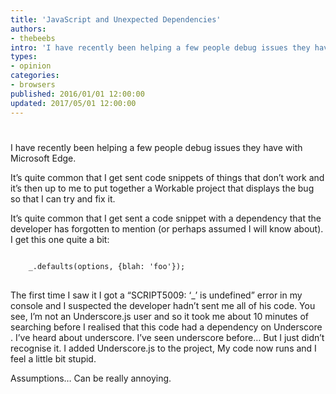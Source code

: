 ```yaml
---
title: 'JavaScript and Unexpected Dependencies'
authors:
- thebeebs
intro: 'I have recently been helping a few people debug issues they have with Microsoft Edge.'
types:
- opinion
categories:
- browsers
published: 2016/01/01 12:00:00
updated: 2017/05/01 12:00:00
---
```


#

I have recently been helping a few people debug issues they have with Microsoft Edge. 

It’s quite common that I get sent code snippets of things that don’t work and it’s then up to me to put together a Workable project that displays the bug so that I can try and fix it.

It’s quite common that I get sent a code snippet with a dependency that the developer has forgotten to 
mention (or perhaps assumed I will know about). I get this one quite a bit:
<pre><code class="language-javascript">
    _.defaults(options, {blah: 'foo'});
</code>
</pre>

The first time I saw it I got a “SCRIPT5009: ‘_’ is undefined” error in my console and I suspected the developer hadn’t sent me all of his code. You see, I’m not an Underscore.js user and so it took me about 10 minutes of searching before I realised that this code had a dependency on Underscore . I’ve heard about underscore. I’ve seen underscore before… But I just didn’t recognise it.
I added Underscore.js to the project, My code now runs and I feel a little bit stupid.

Assumptions… Can be really annoying.
